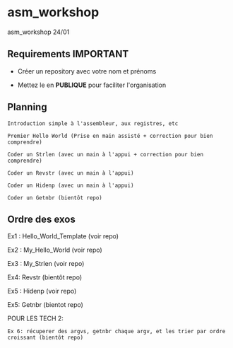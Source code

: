 # asm_workshop
asm_workshop 24/01

## Requirements **IMPORTANT**
- Créer un repository avec votre nom et prénoms

- Mettez le en **PUBLIQUE** pour faciliter l'organisation



## Planning 
    
    Introduction simple à l'assembleur, aux registres, etc

    Premier Hello World (Prise en main assisté + correction pour bien comprendre)

    Coder un Strlen (avec un main à l'appui + correction pour bien comprendre)

    Coder un Revstr (avec un main à l'appui)

    Coder un Hidenp (avec un main à l'appui)

    Coder un Getnbr (bientôt repo)


## Ordre des exos

Ex1 : Hello_World_Template (voir repo)

Ex2 : My_Hello_World (voir repo)

Ex3 : My_Strlen (voir repo)

Ex4: Revstr (bientôt repo)

Ex5 : Hidenp (voir repo)

Ex5: Getnbr (bientot repo)

POUR LES TECH 2: 

    Ex 6: récuperer des argvs, getnbr chaque argv, et les trier par ordre croissant (bientôt repo)